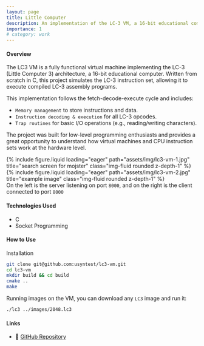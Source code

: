 ```yaml
---
layout: page
title: Little Computer
description: An implementation of the LC-3 VM, a 16-bit educational computer architecture from scratch in C.
importance: 1
# category: work
---
```


#### Overview

The LC3 VM is a fully functional virtual machine implementing the LC-3 (Little Computer 3) architecture, a 16-bit educational computer. Written from scratch in C, this project simulates the LC-3 instruction set, allowing it to execute compiled LC-3 assembly programs.

This implementation follows the fetch-decode-execute cycle and includes:

- `Memory management` to store instructions and data.
- `Instruction decoding & execution` for all LC-3 opcodes.
- `Trap routines` for basic I/O operations (e.g., reading/writing characters).

The project was built for low-level programming enthusiasts and provides a great opportunity to understand how virtual machines and CPU instruction sets work at the hardware level.

<div class="row">
    <div class="col-sm mt-3 mt-md-0">
        {% include figure.liquid loading="eager" path="assets/img/lc3-vm-1.jpg" title="search screen for mojster" class="img-fluid rounded z-depth-1" %}
    </div>
    <div class="col-sm mt-3 mt-md-0">
        {% include figure.liquid loading="eager" path="assets/img/lc3-vm-2.jpg" title="example image" class="img-fluid rounded z-depth-1" %}
    </div>
</div>
<div class="caption">
    On the left is the server listening on port <code>8000</code>, and on the right is the client connected to port <code>8000</code>
</div>

#### Technologies Used
- C
- Socket Programming

#### How to Use
Installation  

```bash
git clone git@github.com:usyntest/lc3-vm.git
cd lc3-vm
mkdir build && cd build
cmake ..
make
```

Running images on the VM, you can download any `LC3` image and run it:
```bash
./lc3 ../images/2048.lc3
```

#### Links

- 📂 [GitHub Repository](https://github.com/usyntest/realtime-chat)